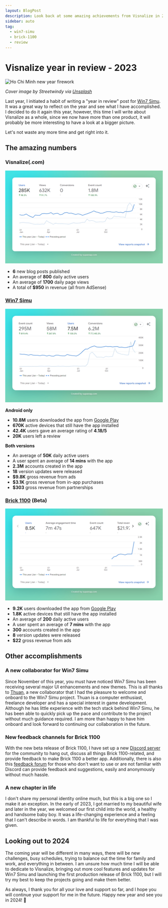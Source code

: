 ```yaml
---
layout: BlogPost
description: Look back at some amazing achievements from Visnalize in 2023.
sidebar: auto
tag:
  - win7-simu
  - brick-1100
  - review
---
```


# Visnalize year in review - 2023

<m-blog-meta />

![Ho Chi Minh new year firework](https://images.unsplash.com/photo-1579952775264-625f17561a5d?auto=format&fit=crop&w=740&q=80)

_Cover image by Streetwindy via [Unsplash](https://unsplash.com/photos/fireworks-display-over-city-buildings-during-night-time-rYIrNpFFilI)_

Last year, I initiated a habit of writing a "year in review" post for [Win7 Simu](./win7-simu-year-in-review-2022.md). It was a great way to reflect on the year and see what I have accomplished. I decided to do it again this year, however, this time I will write about Visnalize as a whole, since we now have more than one product, it will probably be more interesting to have a look at a bigger picture.

Let's not waste any more time and get right into it.

## The amazing numbers

### Visnalize(.com)

![Visnalize.com's growth](./img/visnalize-year-in-review-2023/visnalize-com-growth.jpg)

- __6__ new blog posts published
- An average of __800__ daily active users
- An average of __1700__ daily page views
- A total of __$950__ in revenue (all from AdSense)

### [Win7 Simu](../win7simu/about.md)

![Win7 Simu's growth](./img/visnalize-year-in-review-2023/win7-simu-growth.jpg)

__Android only__

- __10.8M__ users downloaded the app from [Google Play](https://play.google.com/store/apps/details?id=com.visnalize.win7simu)
- __670K__ active devices that still have the app installed
- __42.4K__ users gave an average rating of __4.18/5__
- __20K__ users left a review

__Both versions__

- An average of __50K__ daily active users
- A user spent an average of __14 mins__ with the app
- __2.3M__ accounts created in the app
- __18__ version updates were released
- __$9.8K__ gross revenue from ads
- __$3.1K__ gross revenue from in-app purchases
- __$303__ gross revenue from partnerships

### [Brick 1100](../brick1100/about.md) (Beta)

![Brick 1100's growth](./img/visnalize-year-in-review-2023/brick-1100-growth.jpg)

- __9.2K__ users downloaded the app from [Google Play](https://play.google.com/store/apps/details?id=com.visnalize.brick1100)
- __1.8K__ active devices that still have the app installed
- An average of __200__ daily active users
- A user spent an average of __7 mins__ with the app
- __300__ accounts created in the app
- __8__ version updates were released
- __$22__ gross revenue from ads

<google-ads />

## Other accomplishments

### A new collaborator for Win7 Simu

Since November of this year, you must have noticed Win7 Simu has been receiving several major UI enhancements and new themes. This is all thanks to [Thuan](https://github.com/hohaicongthuan), a new collaborator that I had the pleasure to welcome and onboard to the Win7 Simu project. Thuan is a computer enthusiast, freelance developer and has a special interest in game development. Although he has little experience with the tech stack behind Win7 Simu, he has been able to quickly pick up the pace and contribute to the project without much guidance required. I am more than happy to have him onboard and look forward to continuing our collaboration in the future.

### New feedback channels for Brick 1100

With the new beta release of Brick 1100, I have set up a new [Discord server](https://discord.gg/6AQDnZa4Xm) for the community to hang out, discuss all things Brick 1100-related, and provide feedback to make Brick 1100 a better app. Additionally, there is also this [feedback forum](https://visnalize.com/brick1100/feedback) for those who don't want to use or are not familiar with Discord can provide feedback and suggestions, easily and anonymously without much hassle.

### A new chapter in life

I don't share my personal identity online much, but this is a big one so I make it an exception. In the early of 2023, I got married to my beautiful wife and later in the year, we welcomed our first child into the world, a healthy and handsome baby boy. It was a life-changing experience and a feeling that I can't describe in words. I am thankful to life for everything that I was given.

## Looking out to 2024

The coming year will be different in many ways, there will be new challenges, busy schedules, trying to balance out the time for family and work, and everything in between. I am unsure how much time I will be able to dedicate to Visnalize, bringing out more cool features and updates for Win7 Simu and launching the first production release of Brick 1100, but I will try my best to keep the projects going and make them better.

As always, I thank you for all your love and support so far, and I hope you will continue your support for me in the future. Happy new year and see you in 2024! 🎉

<m-blog-tag-list :tags="$page.frontmatter.tag" showIcon />

